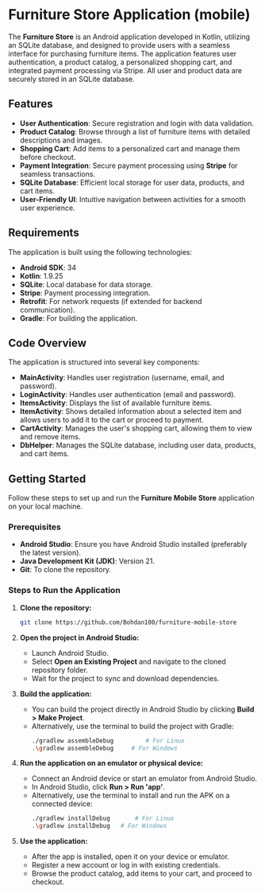 # Furniture Store Application (mobile)
The **Furniture Store** is an Android application developed in Kotlin, utilizing an SQLite database, and designed to provide users with a seamless interface for purchasing furniture items. The application features user authentication, a product catalog, a personalized shopping cart, and integrated payment processing via Stripe. All user and product data are securely stored in an SQLite database.

## Features
- **User Authentication**: Secure registration and login with data validation.
- **Product Catalog**: Browse through a list of furniture items with detailed descriptions and images.
- **Shopping Cart**: Add items to a personalized cart and manage them before checkout.
- **Payment Integration**: Secure payment processing using **Stripe** for seamless transactions.
- **SQLite Database**: Efficient local storage for user data, products, and cart items.
- **User-Friendly UI**: Intuitive navigation between activities for a smooth user experience.

## Requirements
The application is built using the following technologies:
- **Android SDK**: 34
- **Kotlin**: 1.9.25
- **SQLite**: Local database for data storage.
- **Stripe**: Payment processing integration.
- **Retrofit**: For network requests (if extended for backend communication).
- **Gradle**: For building the application.

## Code Overview
The application is structured into several key components:
- **MainActivity**: Handles user registration (username, email, and password).
- **LoginActivity**: Handles user authentication (email and password).
- **ItemsActivity**: Displays the list of available furniture items.
- **ItemActivity**: Shows detailed information about a selected item and allows users to add it to the cart or proceed to payment.
- **CartActivity**: Manages the user's shopping cart, allowing them to view and remove items.
- **DbHelper**: Manages the SQLite database, including user data, products, and cart items.

## Getting Started
Follow these steps to set up and run the **Furniture Mobile Store** application on your local machine.

### Prerequisites
* **Android Studio**: Ensure you have Android Studio installed (preferably the latest version).
* **Java Development Kit (JDK)**: Version 21.
* **Git**: To clone the repository.

### Steps to Run the Application
1. **Clone the repository:**
    ```bash
    git clone https://github.com/Bohdan100/furniture-mobile-store
    ```

2. **Open the project in Android Studio:**
   * Launch Android Studio.
   * Select **Open an Existing Project** and navigate to the cloned repository folder.
   * Wait for the project to sync and download dependencies.

3. **Build the application:**
   * You can build the project directly in Android Studio by clicking **Build > Make Project**.
   * Alternatively, use the terminal to build the project with Gradle:
       ```bash
       ./gradlew assembleDebug         # For Linux
       .\gradlew assembleDebug     # For Windows
       ```

4. **Run the application on an emulator or physical device:**
   * Connect an Android device or start an emulator from Android Studio.
   * In Android Studio, click **Run > Run 'app'**.
   * Alternatively, use the terminal to install and run the APK on a connected device:
       ```bash
       ./gradlew installDebug       # For Linux
       .\gradlew installDebug   # For Windows
       ```

5. **Use the application:**
   * After the app is installed, open it on your device or emulator.
   * Register a new account or log in with existing credentials.
   * Browse the product catalog, add items to your cart, and proceed to checkout.
